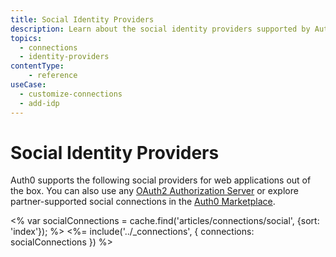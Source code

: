 ```yaml
---
title: Social Identity Providers
description: Learn about the social identity providers supported by Auth0.
topics:
  - connections
  - identity-providers
contentType: 
    - reference
useCase:
  - customize-connections
  - add-idp
---
```

# Social Identity Providers

Auth0 supports the following social providers for web applications out of the box. You can also use any [OAuth2 Authorization Server](/connections/social/oauth2) or explore partner-supported social connections in the [Auth0 Marketplace](https://marketplace.auth0.com/).

<% var socialConnections = cache.find('articles/connections/social', {sort: 'index'}); %>
<%= include('../_connections', { connections: socialConnections }) %>